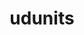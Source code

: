 ---
title: "udunits"
layout: cache
categories: [package, develop-2023-06-25]
meta: {"versions": ["2.2.28"], "compilers": ["gcc@=11.1.0", "gcc@=7.3.1", "oneapi@=2023.1.0"], "oss": ["amzn2", "ubuntu20.04"], "platforms": ["linux"], "targets": ["aarch64", "neoverse_n1", "ppc64le", "x86_64", "x86_64_v3"], "stacks": ["aws-ahug", "aws-ahug-aarch64", "e4s", "e4s-oneapi", "e4s-power", "root"], "num_specs": 6, "num_specs_by_stack": {"e4s-power": 1, "root": 6, "aws-ahug": 1, "aws-ahug-aarch64": 2, "e4s-oneapi": 1, "e4s": 1}}
spec_details: [{"hash": "7d2wqvwse2h3ke5txdkyug3cgjcurfi2", "compiler": "gcc@=11.1.0", "versions": ["2.2.28"], "os": "ubuntu20.04", "platform": "linux", "target": "ppc64le", "variants": ["build_system=autotools"], "stacks": ["e4s-power", "root"], "size": "-", "tarball": "https://binaries.spack.io/develop-2023-06-25/build_cache/linux-ubuntu20.04-ppc64le/gcc-11.1.0/udunits-2.2.28/linux-ubuntu20.04-ppc64le-gcc-11.1.0-udunits-2.2.28-7d2wqvwse2h3ke5txdkyug3cgjcurfi2.spack"}, {"hash": "a2rgpypubbhbh2ndkhy6ntsumay5jpe2", "compiler": "gcc@=7.3.1", "versions": ["2.2.28"], "os": "amzn2", "platform": "linux", "target": "x86_64_v3", "variants": ["build_system=autotools"], "stacks": ["root", "aws-ahug"], "size": "-", "tarball": "https://binaries.spack.io/develop-2023-06-25/build_cache/linux-amzn2-x86_64_v3/gcc-7.3.1/udunits-2.2.28/linux-amzn2-x86_64_v3-gcc-7.3.1-udunits-2.2.28-a2rgpypubbhbh2ndkhy6ntsumay5jpe2.spack"}, {"hash": "ot5v3sb7saguuvqk36f5jkmtmutcqppv", "compiler": "gcc@=7.3.1", "versions": ["2.2.28"], "os": "amzn2", "platform": "linux", "target": "neoverse_n1", "variants": ["build_system=autotools"], "stacks": ["root", "aws-ahug-aarch64"], "size": "-", "tarball": "https://binaries.spack.io/develop-2023-06-25/build_cache/linux-amzn2-neoverse_n1/gcc-7.3.1/udunits-2.2.28/linux-amzn2-neoverse_n1-gcc-7.3.1-udunits-2.2.28-ot5v3sb7saguuvqk36f5jkmtmutcqppv.spack"}, {"hash": "pxxl3h5nfbhvufqy4bv77nogjvea3m4k", "compiler": "oneapi@=2023.1.0", "versions": ["2.2.28"], "os": "ubuntu20.04", "platform": "linux", "target": "x86_64", "variants": ["build_system=autotools"], "stacks": ["root", "e4s-oneapi"], "size": "-", "tarball": "https://binaries.spack.io/develop-2023-06-25/build_cache/linux-ubuntu20.04-x86_64/oneapi-2023.1.0/udunits-2.2.28/linux-ubuntu20.04-x86_64-oneapi-2023.1.0-udunits-2.2.28-pxxl3h5nfbhvufqy4bv77nogjvea3m4k.spack"}, {"hash": "42wz35vheb4y26p5djiqy7emzrbhgb4e", "compiler": "gcc@=7.3.1", "versions": ["2.2.28"], "os": "amzn2", "platform": "linux", "target": "aarch64", "variants": ["build_system=autotools"], "stacks": ["root", "aws-ahug-aarch64"], "size": "-", "tarball": "https://binaries.spack.io/develop-2023-06-25/build_cache/linux-amzn2-aarch64/gcc-7.3.1/udunits-2.2.28/linux-amzn2-aarch64-gcc-7.3.1-udunits-2.2.28-42wz35vheb4y26p5djiqy7emzrbhgb4e.spack"}, {"hash": "c4y5ncej3kkqxkg6tx7fmvjn6bgsfkmb", "compiler": "gcc@=11.1.0", "versions": ["2.2.28"], "os": "ubuntu20.04", "platform": "linux", "target": "x86_64_v3", "variants": ["build_system=autotools"], "stacks": ["e4s", "root"], "size": "-", "tarball": "https://binaries.spack.io/develop-2023-06-25/build_cache/linux-ubuntu20.04-x86_64_v3/gcc-11.1.0/udunits-2.2.28/linux-ubuntu20.04-x86_64_v3-gcc-11.1.0-udunits-2.2.28-c4y5ncej3kkqxkg6tx7fmvjn6bgsfkmb.spack"}]
---